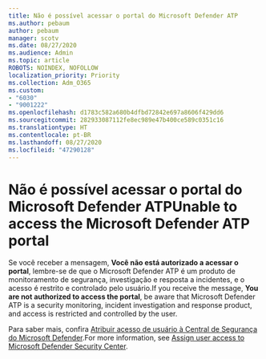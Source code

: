 ```yaml
---
title: Não é possível acessar o portal do Microsoft Defender ATP
ms.author: pebaum
author: pebaum
manager: scotv
ms.date: 08/27/2020
ms.audience: Admin
ms.topic: article
ROBOTS: NOINDEX, NOFOLLOW
localization_priority: Priority
ms.collection: Adm_O365
ms.custom:
- "6030"
- "9001222"
ms.openlocfilehash: d1783c582a680b4dfbd72842e697a8606f429dd6
ms.sourcegitcommit: 282933087112fe8ec989e47b400ce589c0351c16
ms.translationtype: HT
ms.contentlocale: pt-BR
ms.lasthandoff: 08/27/2020
ms.locfileid: "47290128"
---
```

# <a name="unable-to-access-the-microsoft-defender-atp-portal"></a><span data-ttu-id="257ba-102">Não é possível acessar o portal do Microsoft Defender ATP</span><span class="sxs-lookup"><span data-stu-id="257ba-102">Unable to access the Microsoft Defender ATP portal</span></span>

<span data-ttu-id="257ba-103">Se você receber a mensagem, **Você não está autorizado a acessar o portal**, lembre-se de que o Microsoft Defender ATP é um produto de monitoramento de segurança, investigação e resposta a incidentes, e o acesso é restrito e controlado pelo usuário.</span><span class="sxs-lookup"><span data-stu-id="257ba-103">If you receive the message, **You are not authorized to access the portal**, be aware that Microsoft Defender ATP is a security monitoring, incident investigation and response product, and access is restricted and controlled by the user.</span></span> 

<span data-ttu-id="257ba-104">Para saber mais, confira [Atribuir acesso de usuário à Central de Segurança do Microsoft Defender](https://docs.microsoft.com/windows/threat-protection/windows-defender-atp/assign-portal-access-windows-defender-advanced-threat-protection).</span><span class="sxs-lookup"><span data-stu-id="257ba-104">For more information, see [Assign user access to Microsoft Defender Security Center](https://docs.microsoft.com/windows/threat-protection/windows-defender-atp/assign-portal-access-windows-defender-advanced-threat-protection).</span></span>